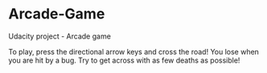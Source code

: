 # Arcade-Game
Udacity project - Arcade game

To play, press the directional arrow keys and cross the road!  You lose when you are hit by a bug.  Try to get across with as few deaths as possible!
